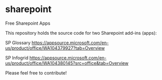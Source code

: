 # sharepoint
Free Sharepoint Apps

This repository holds the source code for two Sharepoint add-ins (apps):

SP Glossary
https://appsource.microsoft.com/en-us/product/office/WA104379927?tab=Overview

SP Infogrid
https://appsource.microsoft.com/en-us/product/office/WA104380145?src=office&tab=Overview

Please feel free to contribute!
